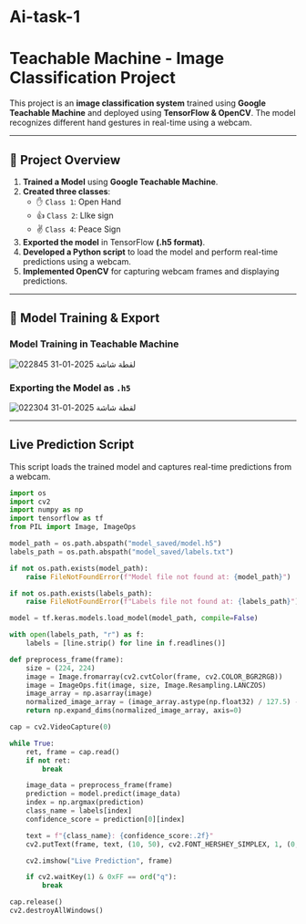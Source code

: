 # Ai-task-1

# Teachable Machine - Image Classification Project

This project is an **image classification system** trained using **Google Teachable Machine** and deployed using **TensorFlow & OpenCV**. The model recognizes different hand gestures in real-time using a webcam.

---

## 🚀 **Project Overview**
1. **Trained a Model** using **Google Teachable Machine**.
2. **Created three classes**:
   - ✋ `Class 1`: Open Hand
   - 👍 `Class 2`: LIke sign
   - ✌ `Class 4`: Peace Sign
3. **Exported the model** in TensorFlow **(.h5 format)**.
4. **Developed a Python script** to load the model and perform real-time predictions using a webcam.
5. **Implemented OpenCV** for capturing webcam frames and displaying predictions.

---

## 📸 **Model Training & Export**
### **Model Training in Teachable Machine**
![لقطة شاشة 2025-01-31 022845](https://github.com/user-attachments/assets/62b11912-596e-42c4-bc8c-b0aaf6c9e93a)


### **Exporting the Model as `.h5`**
![لقطة شاشة 2025-01-31 022304](https://github.com/user-attachments/assets/ded09a9e-2a50-41c2-82fa-e374b17a1297)


---

## Live Prediction Script
This script loads the trained model and captures real-time predictions from a webcam.

```python
import os
import cv2
import numpy as np
import tensorflow as tf
from PIL import Image, ImageOps

model_path = os.path.abspath("model_saved/model.h5")
labels_path = os.path.abspath("model_saved/labels.txt")

if not os.path.exists(model_path):
    raise FileNotFoundError(f"Model file not found at: {model_path}")

if not os.path.exists(labels_path):
    raise FileNotFoundError(f"Labels file not found at: {labels_path}")

model = tf.keras.models.load_model(model_path, compile=False)

with open(labels_path, "r") as f:
    labels = [line.strip() for line in f.readlines()]

def preprocess_frame(frame):
    size = (224, 224)
    image = Image.fromarray(cv2.cvtColor(frame, cv2.COLOR_BGR2RGB))
    image = ImageOps.fit(image, size, Image.Resampling.LANCZOS)
    image_array = np.asarray(image)
    normalized_image_array = (image_array.astype(np.float32) / 127.5) - 1
    return np.expand_dims(normalized_image_array, axis=0)

cap = cv2.VideoCapture(0)

while True:
    ret, frame = cap.read()
    if not ret:
        break

    image_data = preprocess_frame(frame)
    prediction = model.predict(image_data)
    index = np.argmax(prediction)
    class_name = labels[index]
    confidence_score = prediction[0][index]

    text = f"{class_name}: {confidence_score:.2f}"
    cv2.putText(frame, text, (10, 50), cv2.FONT_HERSHEY_SIMPLEX, 1, (0, 255, 0), 2, cv2.LINE_AA)

    cv2.imshow("Live Prediction", frame)

    if cv2.waitKey(1) & 0xFF == ord("q"):
        break

cap.release()
cv2.destroyAllWindows()


```

